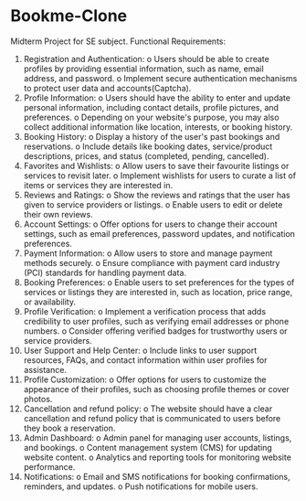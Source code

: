 # Bookme-Clone
Midterm Project for SE subject. 
Functional Requirements:
1.	Registration and Authentication: 
o	Users should be able to create profiles by providing essential information, such as name, email address, and password.
o	Implement secure authentication mechanisms to protect user data and accounts(Captcha).
2.	Profile Information: 
o	Users should have the ability to enter and update personal information, including contact details, profile pictures, and preferences.
o	Depending on your website's purpose, you may also collect additional information like location, interests, or booking history.
3.	Booking History: 
o	Display a history of the user's past bookings and reservations.
o	Include details like booking dates, service/product descriptions, prices, and status (completed, pending, cancelled).
4.	Favorites and Wishlists: 
o	Allow users to save their favourite listings or services to revisit later.
o	Implement wishlists for users to curate a list of items or services they are interested in.
5.	Reviews and Ratings: 
o	Show the reviews and ratings that the user has given to service providers or listings.
o	Enable users to edit or delete their own reviews.
6.	Account Settings: 
o	Offer options for users to change their account settings, such as email preferences, password updates, and notification preferences.
7.	Payment Information: 
o	Allow users to store and manage payment methods securely.
o	Ensure compliance with payment card industry (PCI) standards for handling payment data.
8.	Booking Preferences: 
o	Enable users to set preferences for the types of services or listings they are interested in, such as location, price range, or availability.
9.	Profile Verification: 
o	Implement a verification process that adds credibility to user profiles, such as verifying email addresses or phone numbers.
o	Consider offering verified badges for trustworthy users or service providers.
10.	User Support and Help Center: 
o	Include links to user support resources, FAQs, and contact information within user profiles for assistance.
11.	Profile Customization: 
o	Offer options for users to customize the appearance of their profiles, such as choosing profile themes or cover photos.
12.	Cancellation and refund policy: 
o	The website should have a clear cancellation and refund policy that is communicated to users before they book a reservation.
13.	Admin Dashboard: 
o	Admin panel for managing user accounts, listings, and bookings.
o	Content management system (CMS) for updating website content.
o	Analytics and reporting tools for monitoring website performance.
14.	Notifications: 
o	Email and SMS notifications for booking confirmations, reminders, and updates.
o	Push notifications for mobile users.
